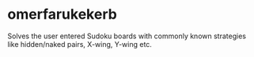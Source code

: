 # omerfarukekerb
Solves the user entered Sudoku boards with commonly known strategies like hidden/naked pairs, X-wing, Y-wing etc.
